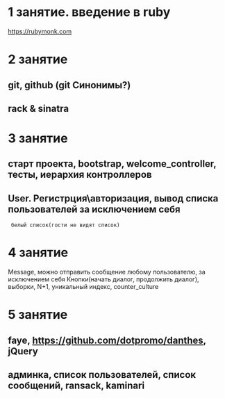 # 1 занятие. введение в ruby
https://rubymonk.com

# 2 занятие
## git, github  (git Синонимы?)
## rack & sinatra

# 3 занятие

## старт проекта, bootstrap, welcome_controller, тесты, иерархия контроллеров
## User. Регистрция\авторизация, вывод списка пользователей за исключением себя
     белый список(гости не видят список)
# 4 занятие

Message, можно отправить сообщение любому пользователю, за исключением себя
   Кнопки(начать диалог, продолжить диалог), выборки, N+1, уникальный индекс, counter_culture

# 5 занятие
## faye, https://github.com/dotpromo/danthes, jQuery
## админка, список пользователей, список сообщений, ransack, kaminari
